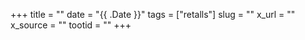 +++
title = ""
date = "{{ .Date }}"
tags = ["retalls"]
slug = ""
x_url = ""
x_source = ""
tootid = ""
+++

